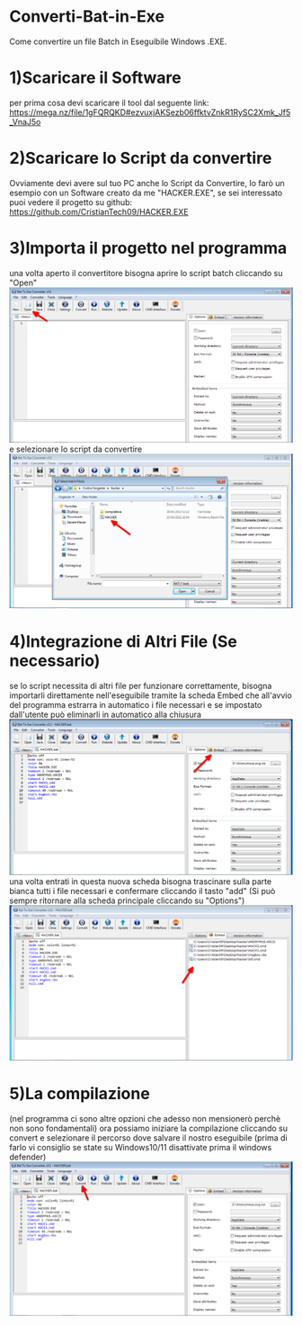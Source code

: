 # Converti-Bat-in-Exe
Come convertire un file Batch in Eseguibile Windows .EXE.

# 1)Scaricare il Software
per prima cosa devi scaricare il tool dal seguente link: https://mega.nz/file/1gFQRQKD#ezvuxjAKSezb06ffktvZnkR1RySC2Xmk_Jf5_VnaJ5o

# 2)Scaricare lo Script da convertire
Ovviamente devi avere sul tuo PC anche lo Script da Convertire, Io farò un esempio con un Software creato da me "HACKER.EXE", se sei interessato puoi vedere il progetto su github: https://github.com/CristianTech09/HACKER.EXE

# 3)Importa il progetto nel programma
una volta aperto il convertitore bisogna aprire lo script batch cliccando su "Open"
![alt text](https://raw.githubusercontent.com/CristianTech09/Converti-Bat-in-Exe/main/Screen.png)
e selezionare lo script da convertire
![alt text](https://raw.githubusercontent.com/CristianTech09/Converti-Bat-in-Exe/main/Screen2.png)
# 4)Integrazione di Altri File (Se necessario)
se lo script necessita di altri file per funzionare correttamente, bisogna importarli direttamente nell'eseguibile tramite la scheda Embed che all'avvio del programma estrarra in automatico i file necessari e se impostato dall'utente può eliminarli in automatico alla chiusura
![alt text](https://raw.githubusercontent.com/CristianTech09/Converti-Bat-in-Exe/main/Screen3.png)
una volta entrati in questa nuova scheda bisogna trascinare sulla parte bianca tutti i file necessari e confermare cliccando il tasto "add" (Si può sempre ritornare alla scheda principale cliccando su "Options")
![alt text](https://raw.githubusercontent.com/CristianTech09/Converti-Bat-in-Exe/main/Screen4.png)
# 5)La compilazione
(nel programma ci sono altre opzioni che adesso non mensionerò perchè non sono fondamentali)
ora possiamo iniziare la compilazione cliccando su convert e selezionare il percorso dove salvare il nostro eseguibile (prima di farlo vi consiglio se state su Windows10/11 disattivate prima il windows defender)
![alt text](https://raw.githubusercontent.com/CristianTech09/Converti-Bat-in-Exe/main/Screen5.png)
